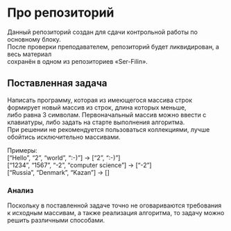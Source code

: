 ﻿# Про репозиторий
Данный репозиторий создан для сдачи контрольной работы по основному блоку.  
После проверки преподавателем, репозиторий будет ликвидирован, а весь материал  
сохранён в одном из репозиториев «Ser-Filin».

## Поставленная задача
Написать программу, которая из имеющегося массива строк формирует новый массив из строк, длина которых меньше,  
либо равна 3 символам. Первоначальный массив можно ввести с клавиатуры, либо задать на старте выполнения алгоритма.  
При решении не рекомендуется пользоваться коллекциями, лучше обойтись исключительно массивами.

Примеры:  
[“Hello”, “2”, “world”, “:-)”] -> [“2”, “:-)”]  
[“1234”, “1567”, “-2”, “computer science”] -> [“-2”]  
[“Russia”, “Denmark”, “Kazan”] -> []

### Анализ
Поскольку в поставленной задаче точно не оговариваются требования к исходным массивам, а также реализация алгоритма, то задачу можно решить различными способами.